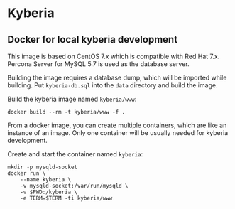 # Kyberia

## Docker for local kyberia development

This image is based on CentOS 7.x which is compatible with Red Hat 7.x.
Percona Server for MySQL 5.7 is used as the database server.

Building the image requires a database dump, which will be imported while
building. Put `kyberia-db.sql` into the `data` directory and build the
image.

Build the kyberia image named `kyberia/www`:
```
docker build --rm -t kyberia/www -f .
```

From a docker image, you can create multiple containers, which are like an
instance of an image. Only one container will be usually needed for
kyberia development.

Create and start the container named `kyberia`:
```
mkdir -p mysqld-socket
docker run \
    --name kyberia \
    -v mysqld-socket:/var/run/mysqld \
    -v $PWD:/kyberia \
    -e TERM=$TERM -ti kyberia/www
```
